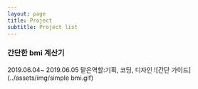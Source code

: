 ```yaml
---
layout: page
title: Project
subtitle: Project list
---
```



### 간단한 bmi 계산기
2019.06.04~ 2019.06.05
맡은역할:기획, 코딩, 디자인
![간단 가이드]
(../assets/img/simple bmi.gif)

<br>
